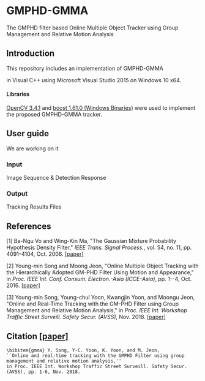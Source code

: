 # GMPHD-GMMA
The GMPHD filter based Online Multiple Object Tracker using Group Management and Relative Motion Analysis

## Introduction
This repository includes an implementation of GMPHD-GMMA

in Visual C++ using Microsoft Visual Studio 2015 on Windows 10 x64.

#### Libraries
[OpenCV 3.4.1](https://www.opencv.org/opencv-3-4-1.html) and 
[boost 1.61.0 (Windows Binaries)](https://sourceforge.net/projects/boost/files/boost-binaries/1.61.0/) 
were used to implement the proposed GMPHD-GMMA tracker.

## User guide
We are working on it

### Input
Image Sequence & Detection Response

### Output
Tracking Results Files

## References

[1] Ba-Ngu Vo and Wing-Kin Ma, "The Gaussian Mixture Probability Hypothesis Density Filter," _IEEE Trans. Signal Process._, vol. 54, no. 11, pp. 4091–4104, Oct. 2006. [[paper]](https://ieeexplore.ieee.org/document/1710358)

[2] Young-min Song and Moong Jeon, "Online Multiple Object Tracking with the Hierarchically Adopted GM-PHD Filter Using Motion and Appearance," in _Proc. IEEE Int. Conf. Consum. Electron.-Asia (ICCE-Asia)_, pp. 1--4, Oct. 2016. [[paper]](https://ieeexplore.ieee.org/document/7804800)

[3] Young-min Song, Young-chul Yoon, Kwangjin Yoon, and Moongu Jeon, "Online and Real-Time Tracking with the GM-PHD Filter
using Group Management and Relative Motion Analysis," in _Proc. IEEE Int. Workshop Traffic Street Surveill. Safety Secur. (AVSS)_, Nov. 2018. [[paper]](https://ieeexplore.ieee.org/document/8639427)

## Citation [[paper]]((https://ieeexplore.ieee.org/document/8639427))

```
\bibitem{gmma} Y. Song, Y-C. Yoon, K. Yoon, and M. Jeon, 
``Online and real-time tracking with the GMPHD Filter using group management and relative motion analysis,'' 
in Proc. IEEE Int. Workshop Traffic Street Surveill. Safety Secur. (AVSS), pp. 1-6, Nov. 2018.
```
